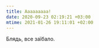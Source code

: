 ```yaml
---
title: Ааааааааа!
date: 2020-09-23 02:19:21 +03:00
mtime: 2021-01-26 19:11:01 +02:00
---
```


Блядь, все заїбало.
